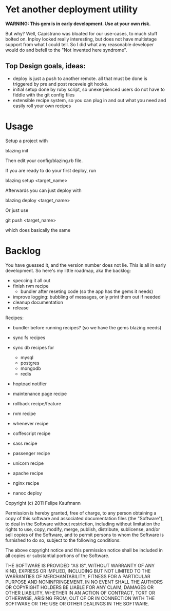 Yet another deployment utility
==============================

**WARNING: This gem is in early development. Use at your own risk.**

But why? Well, Capistrano was bloated for our use-cases, to much stuff bolted on. Inploy looked really interesting, but does not have multistage support from what I could tell. So I did what any reasonable developer would do and befell to the "Not Invented here syndrome".

Top Design goals, ideas:
------------------------

  * deploy is just a push to another remote. all that must be done is triggered by pre and post receveie git hooks.
  * initial setup done by ruby script, so unexerpienced users do not
    have to fiddle with the git config files
  * extensible recipe system, so you can plug in and out what you need and easily roll your own recipes

Usage
=====

Setup a project with

 blazing init

Then edit your config/blazing.rb file.

If you are ready to do your first deploy, run 

 blazing setup <target_name>

Afterwards you can just deploy with

  blazing deploy <target_name>

Or just use

  git push <target_name>

which does basically the same

Backlog
=======

You have guessed it, and the version number does not lie. This is all in early development. So here's my little roadmap, aka the backlog:

  * speccing it all out
  * finish rvm recipe
    * bundler after reseting code (so the app has the gems it needs)
  * improve logging: bubbling of messages, only print them out if needed
  * cleanup documentation
  * release

Recipes:

  * bundler before running recipes? (so we have the gems blazing needs)

  * sync fs recipes
  * sync db recipes for
    * mysql
    * postgres
    * mongodb
    * redis
  * hoptoad notifier
  * maintenance page recipe
  * rollback recipe/feature
  * rvm recipe
  * whenever recipe
  * coffescript recipe
  * sass recipe
  * passenger recipe
  * unicorn recipe
  * apache recipe
  * nginx recipe
  * nanoc deploy

Copyright (c) 2011 Felipe Kaufmann

Permission is hereby granted, free of charge, to any person obtaining
a copy of this software and associated documentation files (the
"Software"), to deal in the Software without restriction, including
without limitation the rights to use, copy, modify, merge, publish,
distribute, sublicense, and/or sell copies of the Software, and to
permit persons to whom the Software is furnished to do so, subject to
the following conditions:

The above copyright notice and this permission notice shall be
included in all copies or substantial portions of the Software.

THE SOFTWARE IS PROVIDED "AS IS", WITHOUT WARRANTY OF ANY KIND,
EXPRESS OR IMPLIED, INCLUDING BUT NOT LIMITED TO THE WARRANTIES OF
MERCHANTABILITY, FITNESS FOR A PARTICULAR PURPOSE AND
NONINFRINGEMENT. IN NO EVENT SHALL THE AUTHORS OR COPYRIGHT HOLDERS BE
LIABLE FOR ANY CLAIM, DAMAGES OR OTHER LIABILITY, WHETHER IN AN ACTION
OF CONTRACT, TORT OR OTHERWISE, ARISING FROM, OUT OF OR IN CONNECTION
WITH THE SOFTWARE OR THE USE OR OTHER DEALINGS IN THE SOFTWARE.

